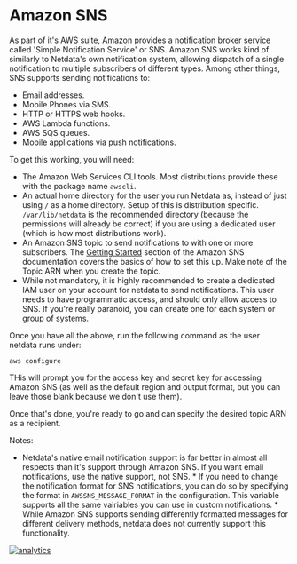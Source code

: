 # Amazon SNS

As part of it's AWS suite, Amazon provides a notification broker service called 'Simple Notification Service' or SNS.  Amazon SNS works kind of similarly to Netdata's own notification system, allowing dispatch of a single notification to multiple subscribers of different types.  Among other things, SNS supports sending notifications to:

* Email addresses.
* Mobile Phones via SMS.
* HTTP or HTTPS web hooks.
* AWS Lambda functions.
* AWS SQS queues.
* Mobile applications via push notifications.

To get this working, you will need:

* The Amazon Web Services CLI tools.  Most distributions provide these with the package name `awscli`.
* An actual home directory for the user you run Netdata as, instead of just using `/` as a home directory.  Setup of this is distribution specific.  `/var/lib/netdata` is the recommended directory (because the permissions will already be correct) if you are using a dedicated user (which is how most distributions work).
* An Amazon SNS topic to send notifications to with one or more subscribers.  The [Getting Started](https://docs.aws.amazon.com/sns/latest/dg/GettingStarted.html) section of the Amazon SNS documentation covers the basics of how to set this up.  Make note of the Topic ARN when you create the topic.
* While not mandatory, it is highly recommended to create a dedicated IAM user on your account for netdata to send notifications.  This user needs to have programmatic access, and should only allow access to SNS.  If you're really paranoid, you can create one for each system or group of systems.

Once you have all the above, run the following command as the user netdata runs under:

    aws configure

THis will prompt you for the access key and secret key for accessing Amazon SNS (as well as the default region and output format, but you can leave those blank because we don't use them).

Once that's done, you're ready to go and can specify the desired topic ARN as a recipient.

Notes:

   * Netdata's native email notification support is far better in almost all respects than it's support through Amazon SNS.  If you want email notifications, use the native support, not SNS.
    * If you need to change the notification format for SNS notifications, you can do so by specifying the format in `AWSSNS_MESSAGE_FORMAT` in the configuration.  This variable supports all the same vairiables you can use in custom notifications.
    * While Amazon SNS supports sending differently formatted messages for different delivery methods, netdata does not currently support this functionality.

[![analytics](https://www.google-analytics.com/collect?v=1&aip=1&t=pageview&_s=1&ds=github&dr=https%3A%2F%2Fgithub.com%2Fnetdata%2Fnetdata&dl=https%3A%2F%2Fmy-netdata.io%2Fgithub%2Fhealth%2Fnotifications%2Fawssns%2FREADME&_u=MAC~&cid=5792dfd7-8dc4-476b-af31-da2fdb9f93d2&tid=UA-64295674-3)]()
